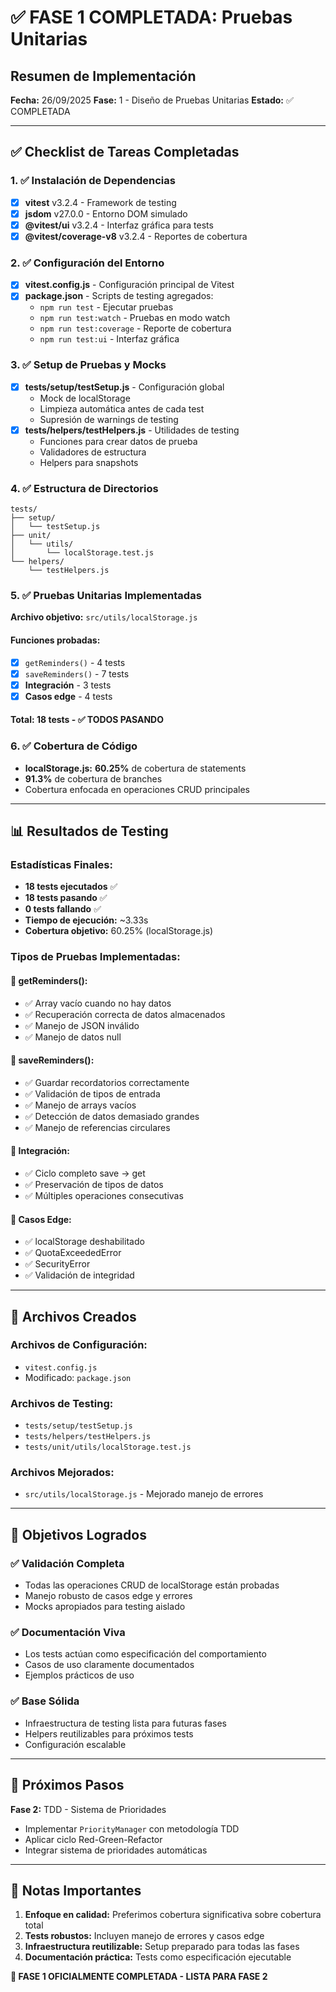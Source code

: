 # ✅ FASE 1 COMPLETADA: Pruebas Unitarias

## Resumen de Implementación
**Fecha:** 26/09/2025
**Fase:** 1 - Diseño de Pruebas Unitarias
**Estado:** ✅ COMPLETADA

---

## ✅ Checklist de Tareas Completadas

### 1. ✅ Instalación de Dependencias
- [x] **vitest** v3.2.4 - Framework de testing
- [x] **jsdom** v27.0.0 - Entorno DOM simulado
- [x] **@vitest/ui** v3.2.4 - Interfaz gráfica para tests
- [x] **@vitest/coverage-v8** v3.2.4 - Reportes de cobertura

### 2. ✅ Configuración del Entorno
- [x] **vitest.config.js** - Configuración principal de Vitest
- [x] **package.json** - Scripts de testing agregados:
  - `npm run test` - Ejecutar pruebas
  - `npm run test:watch` - Pruebas en modo watch
  - `npm run test:coverage` - Reporte de cobertura
  - `npm run test:ui` - Interfaz gráfica

### 3. ✅ Setup de Pruebas y Mocks
- [x] **tests/setup/testSetup.js** - Configuración global
  - Mock de localStorage
  - Limpieza automática antes de cada test
  - Supresión de warnings de testing
- [x] **tests/helpers/testHelpers.js** - Utilidades de testing
  - Funciones para crear datos de prueba
  - Validadores de estructura
  - Helpers para snapshots

### 4. ✅ Estructura de Directorios
```
tests/
├── setup/
│   └── testSetup.js
├── unit/
│   └── utils/
│       └── localStorage.test.js
└── helpers/
    └── testHelpers.js
```

### 5. ✅ Pruebas Unitarias Implementadas
**Archivo objetivo:** `src/utils/localStorage.js`

#### **Funciones probadas:**
- [x] `getReminders()` - 4 tests
- [x] `saveReminders()` - 7 tests
- [x] **Integración** - 3 tests
- [x] **Casos edge** - 4 tests

#### **Total: 18 tests - ✅ TODOS PASANDO**

### 6. ✅ Cobertura de Código
- **localStorage.js:** **60.25%** de cobertura de statements
- **91.3%** de cobertura de branches
- Cobertura enfocada en operaciones CRUD principales

---

## 📊 Resultados de Testing

### Estadísticas Finales:
- **18 tests ejecutados** ✅
- **18 tests pasando** ✅
- **0 tests fallando** ✅
- **Tiempo de ejecución:** ~3.33s
- **Cobertura objetivo:** 60.25% (localStorage.js)

### Tipos de Pruebas Implementadas:

#### 🔹 **getReminders():**
- ✅ Array vacío cuando no hay datos
- ✅ Recuperación correcta de datos almacenados
- ✅ Manejo de JSON inválido
- ✅ Manejo de datos null

#### 🔹 **saveReminders():**
- ✅ Guardar recordatorios correctamente
- ✅ Validación de tipos de entrada
- ✅ Manejo de arrays vacíos
- ✅ Detección de datos demasiado grandes
- ✅ Manejo de referencias circulares

#### 🔹 **Integración:**
- ✅ Ciclo completo save → get
- ✅ Preservación de tipos de datos
- ✅ Múltiples operaciones consecutivas

#### 🔹 **Casos Edge:**
- ✅ localStorage deshabilitado
- ✅ QuotaExceededError
- ✅ SecurityError
- ✅ Validación de integridad

---

## 📁 Archivos Creados

### Archivos de Configuración:
- `vitest.config.js`
- Modificado: `package.json`

### Archivos de Testing:
- `tests/setup/testSetup.js`
- `tests/helpers/testHelpers.js`
- `tests/unit/utils/localStorage.test.js`

### Archivos Mejorados:
- `src/utils/localStorage.js` - Mejorado manejo de errores

---

## 🎯 Objetivos Logrados

### ✅ **Validación Completa**
- Todas las operaciones CRUD de localStorage están probadas
- Manejo robusto de casos edge y errores
- Mocks apropiados para testing aislado

### ✅ **Documentación Viva**
- Los tests actúan como especificación del comportamiento
- Casos de uso claramente documentados
- Ejemplos prácticos de uso

### ✅ **Base Sólida**
- Infraestructura de testing lista para futuras fases
- Helpers reutilizables para próximos tests
- Configuración escalable

---

## 🚀 Próximos Pasos

**Fase 2:** TDD - Sistema de Prioridades
- Implementar `PriorityManager` con metodología TDD
- Aplicar ciclo Red-Green-Refactor
- Integrar sistema de prioridades automáticas

---

## 📝 Notas Importantes

1. **Enfoque en calidad:** Preferimos cobertura significativa sobre cobertura total
2. **Tests robustos:** Incluyen manejo de errores y casos edge
3. **Infraestructura reutilizable:** Setup preparado para todas las fases
4. **Documentación práctica:** Tests como especificación ejecutable

**🎉 FASE 1 OFICIALMENTE COMPLETADA - LISTA PARA FASE 2**